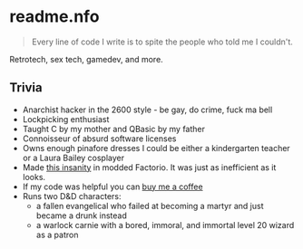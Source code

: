 # readme.nfo

> Every line of code I write is to spite the people who told me I couldn't.

Retrotech, sex tech, gamedev, and more.

## Trivia

- Anarchist hacker in the 2600 style - be gay, do crime, fuck ma bell
- Lockpicking enthusiast
- Taught C by my mother and QBasic by my father
- Connoisseur of absurd software licenses
- Owns enough pinafore dresses I could be either a kindergarten teacher or a Laura Bailey cosplayer
- Made [this insanity](https://www.youtube.com/watch?v=oe1bUSDDeKs) in modded Factorio. It was just as inefficient as it looks.
- If my code was helpful you can [buy me a coffee](https://www.buymeacoffee.com/tamagotchi)
- Runs two D&D characters:
     - a fallen evangelical who failed at becoming a martyr and just became a drunk instead
     - a warlock carnie with a bored, immoral, and immortal level 20 wizard as a patron
